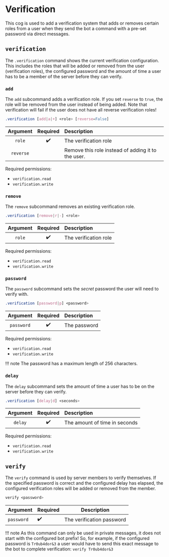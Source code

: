 # Verification

This cog is used to add a verification system that adds or removes certain roles from a user when they send the bot a command with a pre-set password via direct messages.


## `verification`

The `.verification` command shows the current verification configuration. This includes the roles that will be added or removed from the user (verification roles), the configured password and the amount of time a user has to be a member of the server before they can verify.


### `add`

The `add` subcommand adds a verification role. If you set `reverse` to `true`, the role will be removed from the user instead of being added. Note that verification will fail if the user does not have all reverse verification roles!

```css
.verification [add|a|+] <role> [reverse=False]
```

Argument|Required|Description
|:------:|:------:|:----------|
`role`|:heavy_check_mark:|The verification role
`reverse`|       |Remove this role instead of adding it to the user.

Required permissions:

- `verification.read`
- `verification.write`


### `remove`

The `remove` subcommand removes an existing verification role.

```css
.verification [remove|r|-] <role>
```

Argument | Required            | Description
|:------:|:------:|:----------|
`role`|:heavy_check_mark:|The verification role

Required permissions:

- `verification.read`
- `verification.write`


### `password`

The `password` subcommand sets the *secret* password the user will need to verify with.

```css
.verification [password|p] <password>
```

Argument|Required|Description
|:------:|:------:|:----------|
`password`|:heavy_check_mark:|The password

Required permissions:

- `verification.read`
- `verification.write`

!!! note
    The password has a maximum length of 256 characters.


### `delay`

The `delay` subcommand sets the amount of time a user has to be on the server before they can verify.

```css
.verification [delay|d] <seconds>
```

Argument|Required|Description
|:------:|:------:|:----------|
`delay`|:heavy_check_mark:|The amount of time in seconds

Required permissions:

- `verification.read`
- `verification.write`


## `verify`

The `verify` command is used by server members to verify themselves. If the specified password is correct and the configured delay has elapsed, the configured verification roles will be added or removed from the member.

```css
verify <password>
```

Argument | Required            | Description
---------|---------------------|------------
`password` | :heavy_check_mark:  | The verification password

!!! note
    As this command can only be used in private messages, it does not start with the configured bot prefix! So, for example, if the configured password is `Tr0ub4dor&3` a user would have to send this exact message to the bot to complete verification:
    <!-- markdownlint-disable-next-line MD038 -->
    ```
    verify Tr0ub4dor&3
    ```
